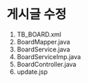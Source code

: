 # 게시글 수정

1. TB_BOARD.xml
2. BoardMapper.java
3. BoardService.java
4. BoardServiceImp.java
5. BoardController.java
6. update.jsp